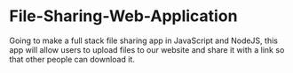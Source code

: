 # File-Sharing-Web-Application
Going to make a full stack file sharing app in JavaScript and NodeJS, this app will allow users to upload files to our website and share it with a link so that other people can download it.

